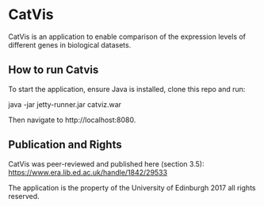 #  CatVis

CatVis is an application to enable comparison of the expression levels of different genes in biological datasets.

## How to run Catvis

To start the application, ensure Java is installed, clone this repo and run:

java -jar jetty-runner.jar catviz.war

Then navigate to http://localhost:8080.

## Publication and Rights

CatVis was peer-reviewed and published here (section 3.5): https://www.era.lib.ed.ac.uk/handle/1842/29533

The application is the property of the University of Edinburgh 2017 all rights reserved.

